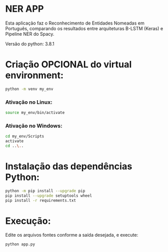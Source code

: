 NER APP
=======

Esta aplicação faz o Reconhecimento de Entidades Nomeadas em Português, comparando os resultados entre arquiteturas B-LSTM (Keras) e Pipeline NER do Spacy.

Versão do python: 3.8.1


# Criação OPCIONAL do virtual environment:

```bash
python -m venv my_env
```

### Ativação no Linux:

```bash
source my_env/bin/activate
```

### Ativação no Windows:

```bash
cd my_env/Scripts
activate
cd ..\..
```

# Instalação das dependências Python:

```bash
python -m pip install --upgrade pip
pip install --upgrade setuptools wheel
pip install -r requirements.txt
```


# Execução:

Edite os arquivos fontes conforme a saída desejada, e execute:

```bash
python app.py
```

